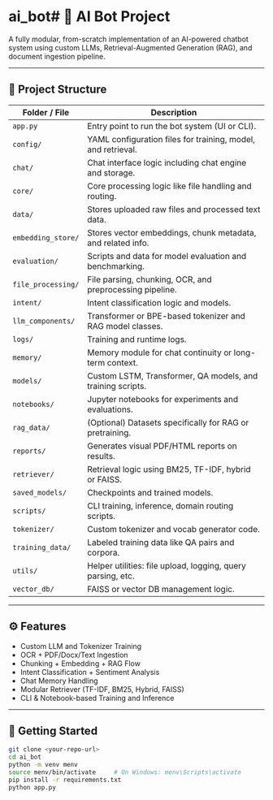# ai_bot# 🤖 AI Bot Project

A fully modular, from-scratch implementation of an AI-powered chatbot system using custom LLMs, Retrieval-Augmented Generation (RAG), and document ingestion pipeline.

---

## 📁 Project Structure

| Folder / File            | Description |
|--------------------------|-------------|
| `app.py`                 | Entry point to run the bot system (UI or CLI). |
| `config/`                | YAML configuration files for training, model, and retrieval. |
| `chat/`                  | Chat interface logic including chat engine and storage. |
| `core/`                  | Core processing logic like file handling and routing. |
| `data/`                  | Stores uploaded raw files and processed text data. |
| `embedding_store/`       | Stores vector embeddings, chunk metadata, and related info. |
| `evaluation/`            | Scripts and data for model evaluation and benchmarking. |
| `file_processing/`       | File parsing, chunking, OCR, and preprocessing pipeline. |
| `intent/`                | Intent classification logic and models. |
| `llm_components/`        | Transformer or BPE-based tokenizer and RAG model classes. |
| `logs/`                  | Training and runtime logs. |
| `memory/`                | Memory module for chat continuity or long-term context. |
| `models/`                | Custom LSTM, Transformer, QA models, and training scripts. |
| `notebooks/`             | Jupyter notebooks for experiments and evaluations. |
| `rag_data/`              | (Optional) Datasets specifically for RAG or pretraining. |
| `reports/`               | Generates visual PDF/HTML reports on results. |
| `retriever/`             | Retrieval logic using BM25, TF-IDF, hybrid or FAISS. |
| `saved_models/`          | Checkpoints and trained models. |
| `scripts/`               | CLI training, inference, domain routing scripts. |
| `tokenizer/`             | Custom tokenizer and vocab generator code. |
| `training_data/`         | Labeled training data like QA pairs and corpora. |
| `utils/`                 | Helper utilities: file upload, logging, query parsing, etc. |
| `vector_db/`             | FAISS or vector DB management logic. |

---

## ⚙️ Features

- Custom LLM and Tokenizer Training
- OCR + PDF/Docx/Text Ingestion
- Chunking + Embedding + RAG Flow
- Intent Classification + Sentiment Analysis
- Chat Memory Handling
- Modular Retriever (TF-IDF, BM25, Hybrid, FAISS)
- CLI & Notebook-based Training and Inference

---

## 🚀 Getting Started

```bash
git clone <your-repo-url>
cd ai_bot
python -m venv menv
source menv/bin/activate     # On Windows: menv\Scripts\activate
pip install -r requirements.txt
python app.py
